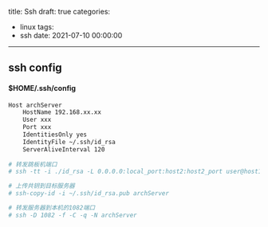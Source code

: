 title: Ssh
draft: true
categories:
  - linux
tags:
  - ssh
date: 2021-07-10 00:00:00
---
## ssh config

#### $HOME/.ssh/config
```sh
Host archServer
    HostName 192.168.xx.xx
    User xxx
    Port xxx
    IdentitiesOnly yes
    IdentityFile ~/.ssh/id_rsa
    ServerAliveInterval 120
    
# 转发跳板机端口
# ssh -tt -i ./id_rsa -L 0.0.0.0:local_port:host2:host2_port user@host1

# 上传共钥到目标服务器
# ssh-copy-id -i ~/.ssh/id_rsa.pub archServer

# 转发服务器到本机的1082端口
# ssh -D 1082 -f -C -q -N archServer
```